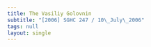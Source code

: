 ```yaml
---
title: The Vasiliy Golovnin
subtitle: "[2006] SGHC 247 / 10\_July\_2006"
tags: null
layout: single
---
```



